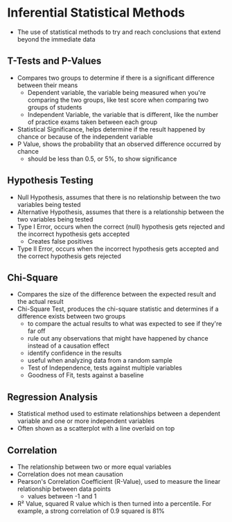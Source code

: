 # Inferential Statistical Methods

- The use of statistical methods to try and reach conclusions that extend beyond the immediate data

## T-Tests and P-Values

- Compares two groups to determine if there is a significant difference between their means
    - Dependent variable, the variable being measured when you're comparing the two groups, like test score when comparing two groups of students
    - Independent Variable, the variable that is different, like the number of practice exams taken between each group
- Statistical Significance, helps determine if the result happened by chance or because of the independent variable
- P Value, shows the probability that an observed difference occurred by chance
    - should be less than 0.5, or 5%, to show significance

## Hypothesis Testing

- Null Hypothesis, assumes that there is no relationship between the two variables being tested
- Alternative Hypothesis, assumes that there is a relationship between the two variables being tested
- Type I Error, occurs when the correct (null) hypothesis gets rejected and the incorrect hypothesis gets accepted
    - Creates false positives
- Type II Error, occurs when the incorrect hypothesis gets accepted and the correct hypothesis gets rejected

## Chi-Square

- Compares the size of the difference between the expected result and the actual result
- Chi-Square Test, produces the chi-square statistic and determines if a difference exists between two groups
    - to compare the actual results to what was expected to see if they're far off
    - rule out any observations that might have happened by chance instead of a causation effect
    - identify confidence in the results
    - useful when analyzing data from a random sample
    - Test of Independence, tests against multiple variables
    - Goodness of Fit, tests against a baseline
    
## Regression Analysis

- Statistical method used to estimate relationships between a dependent variable and one or more independent variables
- Often shown as a scatterplot with a line overlaid on top

## Correlation

- The relationship between two or more equal variables
- Correlation does not mean causation
- Pearson's Correlation Coefficient (R-Value), used to measure the linear relationship between data points
    - values between -1 and 1
- R² Value, squared R value which is then turned into a percentile. For example, a strong correlation of 0.9 squared is 81%

